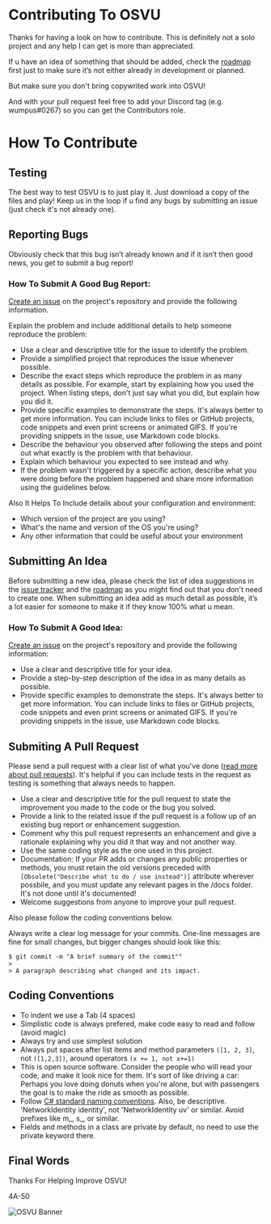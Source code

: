 # Contributing To OSVU
Thanks for having a look on how to contribute. This is definitely not a solo project and any help I can get is more than appreciated.

If u have an idea of something that should be added, check the [roadmap](https://app.gitkraken.com/glo/board/XeTm5ecC6AAPsU5b) first just to make sure it’s not either already in development or planned.

But make sure you don't bring copywrited work into OSVU!

And with your pull request feel free to add your Discord tag (e.g. wumpus#0267) so you can get the Contributors role.

# How To Contribute
## Testing
The best way to test OSVU is to just play it. Just download a copy of the files and play! Keep us in the loop if u find any bugs by submitting an issue (just check it's not already one).

## Reporting Bugs
Obviously check that this bug isn’t already known and if it isn’t then good news, you get to submit a bug report!

### How To Submit A Good Bug Report:

[Create an issue](https://github.com/4A-50/OSVU/issues/new?template=bug_report.md) on the project's repository and provide the following information.

Explain the problem and include additional details to help someone reproduce the problem:
- Use a clear and descriptive title for the issue to identify the problem.
- Provide a simplified project that reproduces the issue whenever possible.
- Describe the exact steps which reproduce the problem in as many details as possible. For example, start by explaining how you used the project. When listing steps, don't just say what you did, but explain how you did it.
- Provide specific examples to demonstrate the steps. It's always better to get more information. You can include links to files or GitHub projects, code snippets and even print screens or animated GIFS. If you're providing snippets in the issue, use Markdown code blocks.
- Describe the behaviour you observed after following the steps and point out what exactly is the problem with that behaviour.
- Explain which behaviour you expected to see instead and why.
 -  If the problem wasn't triggered by a specific action, describe what you were doing before the problem happened and share more information using the guidelines below.

Also It Helps To Include details about your configuration and environment:
- Which version of the project are you using?
- What's the name and version of the OS you're using?
- Any other information that could be useful about your environment

## Submitting An Idea
Before submitting a new idea, please check the list of idea suggestions in the [issue tracker](https://github.com/4A-50/OSVU/issues) and the [roadmap](https://app.gitkraken.com/glo/board/XeTm5ecC6AAPsU5b) as you might find out that you don't need to create one. When submitting an idea add as much detail as possible, it’s a lot easier for someone to make it if they know 100% what u mean.

### How To Submit A Good Idea:

[Create an issue](https://github.com/4A-50/OSVU/issues/new?template=feature_request.md) on the project's repository and provide the following information:
- Use a clear and descriptive title for your idea.
- Provide a step-by-step description of the idea in as many details as possible.
- Provide specific examples to demonstrate the steps. It's always better to get more information. You can include links to files or GitHub projects, code snippets and even print screens or animated GIFS. If you're providing snippets in the issue, use Markdown code blocks.

## Submiting A Pull Request

Please send a pull request with a clear list of what you've done ([read more about pull requests](https://help.github.com/en/github/collaborating-with-issues-and-pull-requests/about-pull-requests)). It's helpful if you can include tests in the request as testing is something that always needs to happen.

- Use a clear and descriptive title for the pull request to state the improvement you made to the code or the bug you solved. 
- Provide a link to the related issue if the pull request is a follow up of an existing bug report or enhancement suggestion. 
- Comment why this pull request represents an enhancement and give a rationale explaining why you did it that way and not another way.
- Use the same coding style as the one used in this project.
- Documentation: If your PR adds or changes any public properties or methods, you must retain the old versions preceded with `[Obsolete("Describe what to do / use instead")]` attribute wherever possbile, and you must update any relevant pages in the /docs folder. It's not done until it's documented!
- Welcome suggestions from anyone to improve your pull request.

Also please follow the coding conventions below.

Always write a clear log message for your commits. One-line messages are fine for small changes, but bigger changes should look like this:
```
$ git commit -m "A brief summary of the commit""
> 
> A paragraph describing what changed and its impact.
```

## Coding Conventions
- To indent we use a Tab (4 spaces)
- Simplistic code is always prefered, make code easy to read and follow (avoid magic)
- Always try and use simplest solution
- Always put spaces after list items and method parameters `([1, 2, 3]`, not `([1,2,3])`, around operators `(x += 1, not x+=1)`
- This is open source software. Consider the people who will read your code, and make it look nice for them. It's sort of like driving a car: Perhaps you love doing donuts when you're alone, but with passengers the goal is to make the ride as smooth as possible.
- Follow [C# standard naming conventions](https://github.com/ktaranov/naming-convention/blob/master/C%23%20Coding%20Standards%20and%20Naming%20Conventions.md). Also, be descriptive. 'NetworkIdentity identity', not 'NetworkIdentity uv' or similar. Avoid prefixes like m_, s_, or similar.
- Fields and methods in a class are private by default, no need to use the private keyword there.

## Final Words
Thanks For Helping Improve OSVU!

4A-50

![OSVU Banner](https://imgur.com/jSxu49k.png "OSVU")
